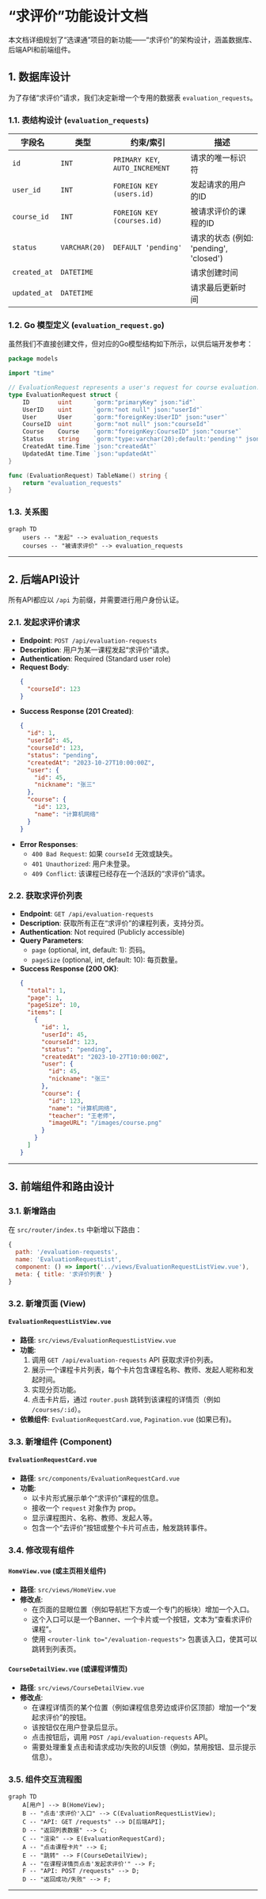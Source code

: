 # “求评价”功能设计文档

本文档详细规划了“选课通”项目的新功能——“求评价”的架构设计，涵盖数据库、后端API和前端组件。

## 1. 数据库设计

为了存储“求评价”请求，我们决定新增一个专用的数据表 `evaluation_requests`。

### 1.1. 表结构设计 (`evaluation_requests`)

| 字段名      | 类型         | 约束/索引              | 描述                                     |
|-------------|--------------|------------------------|------------------------------------------|
| `id`        | `INT`        | `PRIMARY KEY`, `AUTO_INCREMENT` | 请求的唯一标识符                         |
| `user_id`   | `INT`        | `FOREIGN KEY (users.id)` | 发起请求的用户的ID                       |
| `course_id` | `INT`        | `FOREIGN KEY (courses.id)` | 被请求评价的课程的ID                     |
| `status`    | `VARCHAR(20)`| `DEFAULT 'pending'`      | 请求的状态 (例如: 'pending', 'closed') |
| `created_at`| `DATETIME`   |                        | 请求创建时间                             |
| `updated_at`| `DATETIME`   |                        | 请求最后更新时间                         |

### 1.2. Go 模型定义 (`evaluation_request.go`)

虽然我们不直接创建文件，但对应的Go模型结构如下所示，以供后端开发参考：

```go
package models

import "time"

// EvaluationRequest represents a user's request for course evaluation.
type EvaluationRequest struct {
	ID        uint      `gorm:"primaryKey" json:"id"`
	UserID    uint      `gorm:"not null" json:"userId"`
	User      User      `gorm:"foreignKey:UserID" json:"user"`
	CourseID  uint      `gorm:"not null" json:"courseId"`
	Course    Course    `gorm:"foreignKey:CourseID" json:"course"`
	Status    string    `gorm:"type:varchar(20);default:'pending'" json:"status"` // e.g., 'pending', 'closed'
	CreatedAt time.Time `json:"createdAt"`
	UpdatedAt time.Time `json:"updatedAt"`
}

func (EvaluationRequest) TableName() string {
	return "evaluation_requests"
}
```

### 1.3. 关系图

```mermaid
graph TD
    users -- "发起" --> evaluation_requests
    courses -- "被请求评价" --> evaluation_requests
```

---
## 2. 后端API设计

所有API都应以 `/api` 为前缀，并需要进行用户身份认证。

### 2.1. 发起求评价请求

-   **Endpoint**: `POST /api/evaluation-requests`
-   **Description**: 用户为某一课程发起“求评价”请求。
-   **Authentication**: Required (Standard user role)
-   **Request Body**:
    ```json
    {
      "courseId": 123
    }
    ```
-   **Success Response (201 Created)**:
    ```json
    {
      "id": 1,
      "userId": 45,
      "courseId": 123,
      "status": "pending",
      "createdAt": "2023-10-27T10:00:00Z",
      "user": {
        "id": 45,
        "nickname": "张三"
      },
      "course": {
        "id": 123,
        "name": "计算机网络"
      }
    }
    ```
-   **Error Responses**:
    -   `400 Bad Request`: 如果 `courseId` 无效或缺失。
    -   `401 Unauthorized`: 用户未登录。
    -   `409 Conflict`: 该课程已经存在一个活跃的“求评价”请求。

### 2.2. 获取求评价列表

-   **Endpoint**: `GET /api/evaluation-requests`
-   **Description**: 获取所有正在“求评价”的课程列表，支持分页。
-   **Authentication**: Not required (Publicly accessible)
-   **Query Parameters**:
    -   `page` (optional, int, default: 1): 页码。
    -   `pageSize` (optional, int, default: 10): 每页数量。
-   **Success Response (200 OK)**:
    ```json
    {
      "total": 1,
      "page": 1,
      "pageSize": 10,
      "items": [
        {
          "id": 1,
          "userId": 45,
          "courseId": 123,
          "status": "pending",
          "createdAt": "2023-10-27T10:00:00Z",
          "user": {
            "id": 45,
            "nickname": "张三"
          },
          "course": {
            "id": 123,
            "name": "计算机网络",
            "teacher": "王老师",
            "imageURL": "/images/course.png"
          }
        }
      ]
    }
    ```

---
## 3. 前端组件和路由设计

### 3.1. 新增路由

在 `src/router/index.ts` 中新增以下路由：

```javascript
{
  path: '/evaluation-requests',
  name: 'EvaluationRequestList',
  component: () => import('../views/EvaluationRequestListView.vue'),
  meta: { title: '求评价列表' }
}
```

### 3.2. 新增页面 (View)

#### `EvaluationRequestListView.vue`

-   **路径**: `src/views/EvaluationRequestListView.vue`
-   **功能**:
    1.  调用 `GET /api/evaluation-requests` API 获取求评价列表。
    2.  展示一个课程卡片列表，每个卡片包含课程名称、教师、发起人昵称和发起时间。
    3.  实现分页功能。
    4.  点击卡片后，通过 `router.push` 跳转到该课程的详情页（例如 `/courses/:id`）。
-   **依赖组件**: `EvaluationRequestCard.vue`, `Pagination.vue` (如果已有)。

### 3.3. 新增组件 (Component)

#### `EvaluationRequestCard.vue`

-   **路径**: `src/components/EvaluationRequestCard.vue`
-   **功能**:
    -   以卡片形式展示单个“求评价”课程的信息。
    -   接收一个 `request` 对象作为 prop。
    -   显示课程图片、名称、教师、发起人等。
    -   包含一个“去评价”按钮或整个卡片可点击，触发跳转事件。

### 3.4. 修改现有组件

#### `HomeView.vue` (或主页相关组件)

-   **路径**: `src/views/HomeView.vue`
-   **修改点**:
    -   在页面的显眼位置（例如导航栏下方或一个专门的板块）增加一个入口。
    -   这个入口可以是一个Banner、一个卡片或一个按钮，文本为“查看求评价课程”。
    -   使用 `<router-link to="/evaluation-requests">` 包裹该入口，使其可以跳转到列表页。

#### `CourseDetailView.vue` (或课程详情页)

-   **路径**: `src/views/CourseDetailView.vue`
-   **修改点**:
    -   在课程详情页的某个位置（例如课程信息旁边或评价区顶部）增加一个“发起求评价”的按钮。
    -   该按钮仅在用户登录后显示。
    -   点击按钮后，调用 `POST /api/evaluation-requests` API。
    -   需要处理重复点击和请求成功/失败的UI反馈（例如，禁用按钮、显示提示信息）。

### 3.5. 组件交互流程图

```mermaid
graph TD
    A[用户] --> B(HomeView);
    B -- "点击'求评价'入口" --> C(EvaluationRequestListView);
    C -- "API: GET /requests" --> D[后端API];
    D -- "返回列表数据" --> C;
    C -- "渲染" --> E(EvaluationRequestCard);
    A -- "点击课程卡片" --> E;
    E -- "跳转" --> F(CourseDetailView);
    A -- "在课程详情页点击'发起求评价'" --> F;
    F -- "API: POST /requests" --> D;
    D -- "返回成功/失败" --> F;
```

---